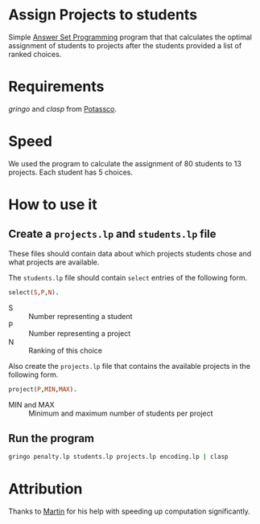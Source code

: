 # Assign Projects to students

Simple [Answer Set Programming](https://en.wikipedia.org/wiki/Answer_set_programming) program that that calculates the optimal assignment of students to projects after the students provided a list of ranked choices.

# Requirements

_gringo_ and _clasp_ from [Potassco](http://potassco.sourceforge.net/).

# Speed

We used the program to calculate the assignment of 80 students to 13 projects. Each student has 5 choices.

# How to use it

## Create a `projects.lp` and `students.lp` file

These files should contain data about which projects students chose and what projects are available.

The `students.lp` file should contain `select` entries of the following form.

```prolog
select(S,P,N).
```

<dl>
  <dt>S</dt>
  <dd>Number representing a student</dd>

  <dt>P</dt>
  <dd>Number representing a project</dd>
  
  <dt>N</dt>
  <dd>Ranking of this choice</dd>
</dl>

Also create the `projects.lp` file that contains the available projects in the following form.

```prolog
project(P,MIN,MAX).
```

<dl>
  <dt>MIN and MAX</dt>
  <dd>Minimum and maximum number of students per project</dd>
</dl>

## Run the program

```bash
gringo penalty.lp students.lp projects.lp encoding.lp | clasp
```

# Attribution

Thanks to [Martin](http://www.cs.uni-potsdam.de/~gebser/) for his help with speeding up computation significantly.
